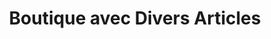 ---
title: "Boutique avec Divers Articles"
url: /macenta/boutique-avec-divers-articles-10/
shop: commodité
---